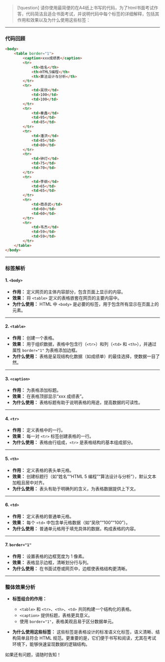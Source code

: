 >[!question] 
>请你使用最简便的在A4纸上书写的代码，为了html书面考试作答，代码简洁且适合书面考试，并说明代码中每个标签的详细解释，包括其作用和效果以及为什么使用这些标签：

---

### **代码回顾**

```html
<body>
    <table border="1">
        <caption>xxx成绩表</caption>
        <tr>
            <th>姓名</th>
            <th>HTML5编程</th>
            <th>算法设计与分析</th>
        </tr>
        <tr>
            <td>吴欣</td>
            <td>100</td>
            <td>100</td>
        </tr>
        <tr>
            <td>秦鑫</td>
            <td>95</td>
            <td>85</td>
        </tr>
        <tr>
            <td>潘洪</td>
            <td>85</td>
            <td>80</td>
        </tr>
        <tr>
            <td>钟灯</td>
            <td>75</td>
            <td>70</td>
        </tr>
        <tr>
            <td>李纲</td>
            <td>65</td>
            <td>65</td>
        </tr>
        <tr>
            <td>商赤武</td>
            <td>60</td>
            <td>60</td>
        </tr>
        <tr>
            <td>韦杰</td>
            <td>59</td>
            <td>59</td>
        </tr>
    </table>
</body>
```

---

### **标签解析**

#### **1. `<body>`**
- **作用：** 
  定义网页的主体内容部分，包含页面上显示的内容。
- **效果：**
  将 `<table>` 定义的表格嵌套在网页的主要内容中。
- **为什么使用：**
  HTML 中 `<body>` 是必要的标签，用于包含所有显示在页面上的元素。

---

#### **2. `<table>`**
- **作用：**
  创建一个表格。
- **效果：**
  用于组织数据，表格中包含行（`<tr>`）和列（`<td>` 和 `<th>`），并通过属性 `border="1"` 为表格添加边框。
- **为什么使用：**
  表格是呈现结构化数据（如成绩单）的最佳选择，使数据一目了然。

---

#### **3. `<caption>`**
- **作用：**
  为表格添加标题。
- **效果：**
  在表格顶部显示“xxx 成绩表”。
- **为什么使用：**
  表格标题有助于说明表格的用途，提高数据的可读性。

---

#### **4. `<tr>`**
- **作用：**
  定义表格中的一行。
- **效果：**
  每一对 `<tr>` 标签创建表格的一行。
- **为什么使用：**
  表格由行组成，`<tr>` 是表格结构的基本组成部分。

---

#### **5. `<th>`**
- **作用：**
  定义表格的表头单元格。
- **效果：**
  创建标题行（如“姓名”“HTML 5 编程”“算法设计与分析”），默认文本加粗且居中对齐。
- **为什么使用：**
  表头有助于明确列的含义，为表格数据提供上下文。

---

#### **6. `<td>`**
- **作用：**
  定义表格的普通单元格。
- **效果：**
  每个 `<td>` 中包含单元格数据（如“吴欣”“100”“100”）。
- **为什么使用：**
  普通单元格用于填充具体的数据，构成表格的内容。

---

#### **7. `border="1"`**
- **作用：**
  设置表格的边框宽度为 1 像素。
- **效果：**
  表格显示边框，清晰划分行与列。
- **为什么使用：**
  在书面试卷或网页中，边框使表格结构更清晰。

---

### **整体效果分析**
- **标签组合的作用：**
  - `<table>` 和 `<tr>`、`<th>`、`<td>` 共同构建一个结构化的表格。
  - `<caption>` 提供标题，表格更具意义。
  - 使用 `border="1"`，表格美观且易于区分数据单元。

- **为什么使用这些标签：**
  这些标签是表格设计的标准语义化标签，语义清晰、结构简单且符合 HTML 规范。更重要的是，它们便于书写和阅读，尤其在考试环境下，能够快速呈现数据的逻辑结构。

如果还有问题，请随时告知！
